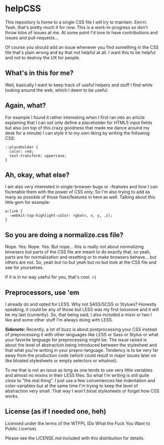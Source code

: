 # helpCSS

This repository is home to a single CSS file I will try to maintain. Eerrrr. Yeah, that's pretty much it for now. This is a work-in-progress so don't throw kilos of issues at me. At some point I'd love to have contributions and issues and pull-requests...

Of course you should add an issue whenever you find something in the CSS file that's plain wrong and by that not helpful at all. I want this to be helpful and not to destroy the UX for people.

## What's in this for me?

Well, basically I want to keep track of useful helpers and stuff I find while looking around the web, which I deem to be useful.

## Again, what?

For example I found it rather interesting when I first ran into an article explaining that I can not only define a placeholder for HTML5 input fields but also (on top of this crazy goodness that made me dance around my desk for a minute) I can style it to my own liking by writing the following CSS:

```
::placeholder {
  color: red;
  text-transform: uppercase;
}
```

## Ah, okay, what else?

I am also very interested in single-browser-bugs or -features and how I can fix/enable them with the power of CSS only. So I'm also trying to add as many as possible of those fixes/features in here as well. Talking about this little gem for example:

```
a:link {
  -webkit-tap-highlight-color: rgba(v, x, y, .z);
}
```

## So you are doing a normalize.css file?

Nope. Yes. Nope. Yes. But nope... this is really not about normalizing browsers but parts of the CSS file are meant to do exactly that, so yeah, parts are for normalization and resetting or to make browsers behave... but others are not. So, yeah but no but yeah but no but look at the CSS file and see for yourselves.

If it is in no way useful for you, that's cool. =)

## Preprocessors, use 'em

I already do and opted for LESS. Why not SASS/SCSS or Stylues? Honestly speaking, it could be any of those but LESS was my first looooove and it will be my last (currently). So, that being said, I also included a mixin or two I like and some other stuff I'm always doing with LESS.

**Sidenote:** Recently, a lot of buzz is about postprocessing your CSS instead of preprocessing it with other languages like LESS or Sass or Stylus or what your favorite language for preprocessing might be. The issue raised is about the level of abstraction being introduced between the stylesheet and that what you're writing in your prepro-language. Tendency is to be very far away from the production code (which could result in major issues later on like bloated stylesheets or empty selectors or whatnot).

To me that is not an issue as long as one tends to use very little variables and almost no mixins in their LESS files. So what I'm writing is still quite close to "the real thing". I just use a few conveniences like indentation and color-variables but at the same time I'm trying to keep the level of abstraction very small. That way I won't bloat stylesheets or forget how CSS works.

## License (as if I needed one, heh)

Licensed under the terms of the WTFPL (Do What the Fuck You Want to Public License).

Please see the LICENSE.md included with this distribution for details.